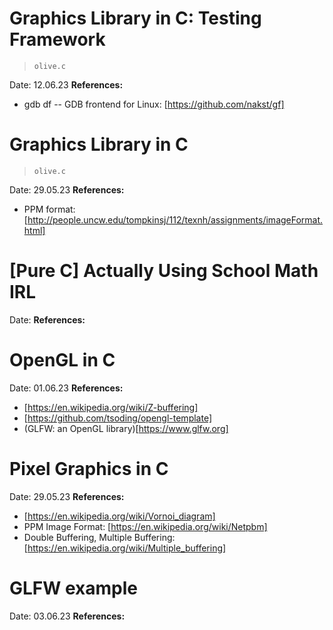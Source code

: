 # Graphics Library in C: Testing Framework

> `olive.c`

Date: 12.06.23
__References:__
- gdb df -- GDB frontend for Linux: [https://github.com/nakst/gf]


# Graphics Library in C

> `olive.c`

Date: 29.05.23
__References:__
- PPM format: [http://people.uncw.edu/tompkinsj/112/texnh/assignments/imageFormat.html]

# [Pure C] Actually Using School Math IRL

Date: 
__References:__

# OpenGL in C
Date: 01.06.23
__References:__
- [https://en.wikipedia.org/wiki/Z-buffering]
- [https://github.com/tsoding/opengl-template]
- (GLFW: an OpenGL library)[https://www.glfw.org]

# Pixel Graphics in C

Date: 29.05.23
__References:__
- [https://en.wikipedia.org/wiki/Vornoi_diagram]
- PPM Image Format: [https://en.wikipedia.org/wiki/Netpbm]
- Double Buffering, Multiple Buffering: [https://en.wikipedia.org/wiki/Multiple_buffering]

# GLFW example

Date: 03.06.23
__References:__

